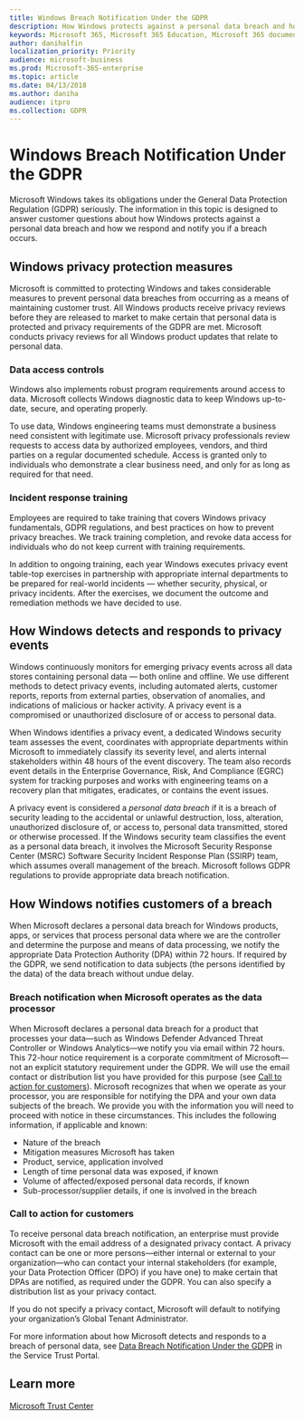 ```yaml
---
title: Windows Breach Notification Under the GDPR
description: How Windows protects against a personal data breach and how Microsoft responds and notifies you if a breach occurs.
keywords: Microsoft 365, Microsoft 365 Education, Microsoft 365 documentation, GDPR
author: danihalfin
localization_priority: Priority
audience: microsoft-business
ms.prod: Microsoft-365-enterprise
ms.topic: article
ms.date: 04/13/2018
ms.author: daniha
audience: itpro
ms.collection: GDPR
---
```

# Windows Breach Notification Under the GDPR

Microsoft Windows takes its obligations under the General Data Protection Regulation (GDPR) seriously. The information in this topic is designed to answer customer questions about how Windows protects against a personal data breach and how we respond and notify you if a breach occurs.

## Windows privacy protection measures

Microsoft is committed to protecting Windows and takes considerable measures to prevent personal data breaches from occurring as a means of maintaining customer trust. All Windows products receive privacy reviews before they are released to market to make certain that personal data is protected and privacy requirements of the GDPR are met. Microsoft conducts privacy reviews for all Windows product updates that relate to personal data.

### Data access controls

Windows also implements robust program requirements around access to data. Microsoft collects Windows diagnostic data to keep Windows up-to-date, secure, and operating properly.

To use data, Windows engineering teams must demonstrate a business need consistent with legitimate use. Microsoft privacy professionals review requests to access data by authorized employees, vendors, and third parties on a regular documented schedule. Access is granted only to individuals who demonstrate a clear business need, and only for as long as required for that need.

### Incident response training

Employees are required to take training that covers Windows privacy fundamentals, GDPR regulations, and best practices on how to prevent privacy breaches. We track training completion, and revoke data access for individuals who do not keep current with training requirements.

In addition to ongoing training, each year Windows executes privacy event table-top exercises in partnership with appropriate internal departments to be prepared for real-world incidents — whether security, physical, or privacy incidents. After the exercises, we document the outcome and remediation methods we have decided to use.

## How Windows detects and responds to privacy events

Windows continuously monitors for emerging privacy events across all data stores containing personal data — both online and offline. We use different methods to detect privacy events, including automated alerts, customer reports, reports from external parties, observation of anomalies, and indications of malicious or hacker activity. A privacy event is a compromised or unauthorized disclosure of or access to personal data.

When Windows identifies a privacy event, a dedicated Windows security team assesses the event, coordinates with appropriate departments within Microsoft to immediately classify its severity level, and alerts internal stakeholders within 48 hours of the event discovery. The team also records event details in the Enterprise Governance, Risk, And Compliance (EGRC) system for tracking purposes and works with engineering teams on a recovery plan that mitigates, eradicates, or contains the event issues. 

A privacy event is considered a *personal data breach* if it is a breach of security leading to the accidental or unlawful destruction, loss, alteration, unauthorized disclosure of, or access to, personal data transmitted, stored or otherwise processed. If the Windows security team classifies the event as a personal data breach, it involves the Microsoft Security Response Center (MSRC) Software Security Incident Response Plan (SSIRP) team, which assumes overall management of the breach. Microsoft follows GDPR regulations to provide appropriate data breach notification.

## How Windows notifies customers of a breach

When Microsoft declares a personal data breach for Windows products, apps, or services that process personal data where we are the controller and determine the purpose and means of data processing, we notify the appropriate Data Protection Authority (DPA) within 72 hours. If required by the GDPR, we send notification to data subjects (the persons identified by the data) of the data breach without undue delay.

### Breach notification when Microsoft operates as the data processor

When Microsoft declares a personal data breach for a product that processes your data—such as Windows Defender Advanced Threat Controller or Windows Analytics—we notify you via email within 72 hours. This 72-hour notice requirement is a corporate commitment of Microsoft—not an explicit statutory requirement under the GDPR. We will use the email contact or distribution list you have provided for this purpose (see [Call to action for customers](#call-to-action-for-customers)). Microsoft recognizes that when we operate as your processor, you are responsible for notifying the DPA and your own data subjects of the breach. We provide you with the information you will need to proceed with notice in these circumstances. This includes the following information, if applicable and known:

* Nature of the breach
* Mitigation measures Microsoft has taken
* Product, service, application involved
* Length of time personal data was exposed, if known
* Volume of affected/exposed personal data records, if known
* Sub-processor/supplier details, if one is involved in the breach

### Call to action for customers

To receive personal data breach notification, an enterprise must provide Microsoft with the email address of a designated privacy contact. A privacy contact can be one or more persons—either internal or external to your organization—who can contact your internal stakeholders (for example, your Data Protection Officer (DPO) if you have one) to make certain that DPAs are notified, as required under the GDPR. You can also specify a distribution list as your privacy contact.

If you do not specify a privacy contact, Microsoft will default to notifying your organization’s Global Tenant Administrator. 

For more information about how Microsoft detects and responds to a breach of personal data, see [Data Breach Notification Under the GDPR](https://servicetrust.microsoft.com/ViewPage/GDPRBreach) in the Service Trust Portal.

## Learn more

[Microsoft Trust Center](https://www.microsoft.com/TrustCenter/Privacy/gdpr/default.aspx)